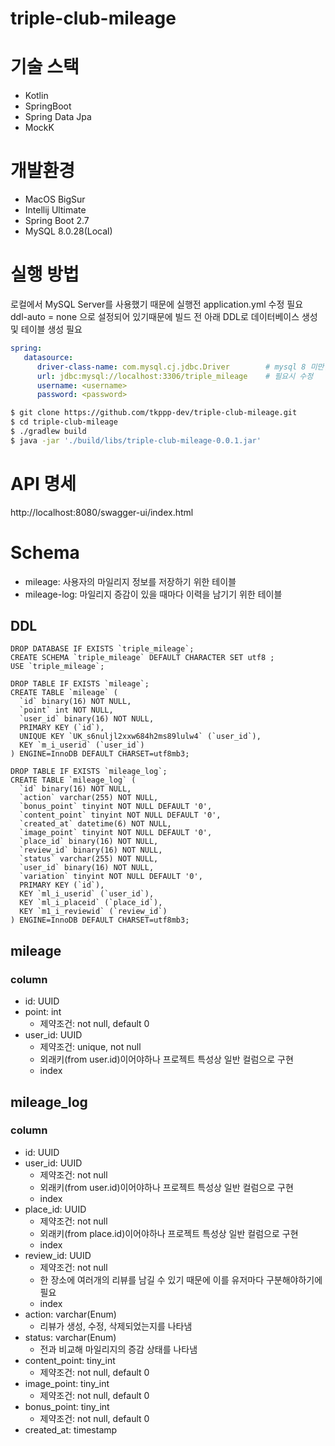 # triple-club-mileage

# 기술 스택
 - Kotlin
 - SpringBoot
 - Spring Data Jpa
 - MockK

# 개발환경
 - MacOS BigSur
 - Intellij Ultimate
 - Spring Boot 2.7
 - MySQL 8.0.28(Local)

# 실행 방법
로컬에서 MySQL Server를 사용했기 때문에 실행전 application.yml 수정 필요  
ddl-auto = none 으로 설정되어 있기때문에 빌드 전 아래 DDL로 데이터베이스 생성 및 테이블 생성 필요

``` yaml
spring:
   datasource:
      driver-class-name: com.mysql.cj.jdbc.Driver        # mysql 8 미만일 시 com.mysql.jdbc.Driver
      url: jdbc:mysql://localhost:3306/triple_mileage    # 필요시 수정
      username: <username>
      password: <password>
```

``` bash
$ git clone https://github.com/tkppp-dev/triple-club-mileage.git
$ cd triple-club-mileage
$ ./gradlew build
$ java -jar './build/libs/triple-club-mileage-0.0.1.jar'
```

# API 명세
http://localhost:8080/swagger-ui/index.html

# Schema
 - mileage: 사용자의 마일리지 정보를 저장하기 위한 테이블
 - mileage-log: 마일리지 증감이 있을 때마다 이력을 남기기 위한 테이블

## DDL
``` mysql
DROP DATABASE IF EXISTS `triple_mileage`;
CREATE SCHEMA `triple_mileage` DEFAULT CHARACTER SET utf8 ;
USE `triple_mileage`;

DROP TABLE IF EXISTS `mileage`;
CREATE TABLE `mileage` (
  `id` binary(16) NOT NULL,
  `point` int NOT NULL,
  `user_id` binary(16) NOT NULL,
  PRIMARY KEY (`id`),
  UNIQUE KEY `UK_s6nuljl2xxw684h2ms89lulw4` (`user_id`),
  KEY `m_i_userid` (`user_id`)
) ENGINE=InnoDB DEFAULT CHARSET=utf8mb3;

DROP TABLE IF EXISTS `mileage_log`;
CREATE TABLE `mileage_log` (
  `id` binary(16) NOT NULL,
  `action` varchar(255) NOT NULL,
  `bonus_point` tinyint NOT NULL DEFAULT '0',
  `content_point` tinyint NOT NULL DEFAULT '0',
  `created_at` datetime(6) NOT NULL,
  `image_point` tinyint NOT NULL DEFAULT '0',
  `place_id` binary(16) NOT NULL,
  `review_id` binary(16) NOT NULL,
  `status` varchar(255) NOT NULL,
  `user_id` binary(16) NOT NULL,
  `variation` tinyint NOT NULL DEFAULT '0',
  PRIMARY KEY (`id`),
  KEY `ml_i_userid` (`user_id`),
  KEY `ml_i_placeid` (`place_id`),
  KEY `m1_i_reviewid` (`review_id`)
) ENGINE=InnoDB DEFAULT CHARSET=utf8mb3;
```

## mileage
### column
 - id: UUID
 - point: int
   - 제약조건: not null, default 0
 - user_id: UUID
   - 제약조건: unique, not null
   - 외래키(from user.id)이어야하나 프로젝트 특성상 일반 컬럼으로 구현
   - index

## mileage_log
### column
 - id: UUID
 - user_id: UUID
   - 제약조건: not null
   - 외래키(from user.id)이어야하나 프로젝트 특성상 일반 컬럼으로 구현
   - index
 - place_id: UUID
   - 제약조건: not null
   - 외래키(from place.id)이어야하나 프로젝트 특성상 일반 컬럼으로 구현
   - index
 - review_id: UUID
   - 제약조건: not null
   - 한 장소에 여러개의 리뷰를 남길 수 있기 때문에 이를 유저마다 구분해야하기에 필요
   - index
 - action: varchar(Enum)
   - 리뷰가 생성, 수정, 삭제되었는지를 나타냄
 - status: varchar(Enum)
   - 전과 비교해 마일리지의 증감 상태를 나타냄
 - content_point: tiny_int
   - 제약조건: not null, default 0
 - image_point: tiny_int
   - 제약조건: not null, default 0
 - bonus_point: tiny_int
   - 제약조건: not null, default 0
 - created_at: timestamp
 
